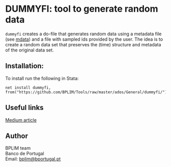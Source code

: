 # DUMMYFI: tool to generate random data

`dummyfi` creates a do-file that generates random data using a metadata file 
(see [mdata](https://github.com/BPLIM/Tools/tree/master/ados/General/mdata)) and a file 
with sampled ids provided by the user. The idea is to create a random data set that preserves the (time) structure and metadata of the original data set.

## Installation:

To install run the following in Stata:

```
net install dummyfi, from("https://github.com/BPLIM/Tools/raw/master/ados/General/dummyfi/")
```

## Useful links

[Medium article]()

## Author

BPLIM team
<br>Banco de Portugal
<br>Email: bplim@bportugal.pt
